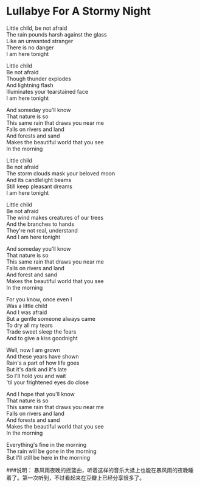 Lullabye For A Stormy Night
============================

Little child, be not afraid  
The rain pounds harsh against the glass  
Like an unwanted stranger  
There is no danger  
I am here tonight

Little child  
Be not afraid  
Though thunder explodes  
And lightning flash  
Illuminates your tearstained face  
I am here tonight

And someday you'll know  
That nature is so  
This same rain that draws you near me  
Falls on rivers and land  
And forests and sand  
Makes the beautiful world that you see  
In the morning

Little child  
Be not afraid  
The storm clouds mask your beloved moon  
And its candlelight beams  
Still keep pleasant dreams  
I am here tonight

Little child  
Be not afraid  
The wind makes creatures of our trees  
And the branches to hands  
They're not real, understand  
And I am here tonight

And someday you'll know  
That nature is so  
This same rain that draws you near me  
Falls on rivers and land  
And forest and sand  
Makes the beautiful world that you see  
In the morning

For you know, once even I  
Was a little child  
And I was afraid  
But a gentle someone always came  
To dry all my tears  
Trade sweet sleep the fears  
And to give a kiss goodnight

Well, now I am grown  
And these years have shown  
Rain's a part of how life goes  
But it's dark and it's late  
So I'll hold you and wait  
'til your frightened eyes do close

And I hope that you'll know  
That nature is so  
This same rain that draws you near me  
Falls on rivers and land  
And forests and sand  
Makes the beautiful world that you see  
In the morning

Everything's fine in the morning  
The rain will be gone in the morning  
But I'll still be here in the morning

###说明：
暴风雨夜晚的摇篮曲，听着这样的音乐大抵上也能在暴风雨的夜晚睡着了。第一次听到，不过看起来在豆瓣上已经分享很多了。
